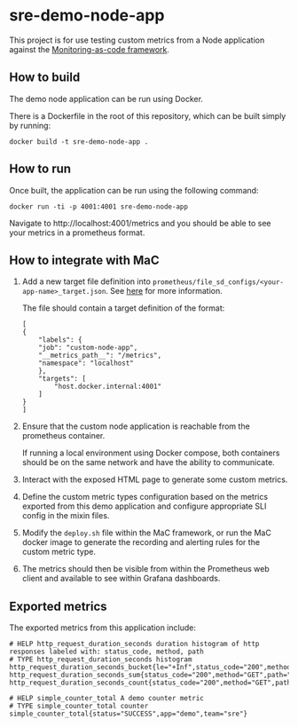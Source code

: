 # sre-demo-node-app

This project is for use testing custom metrics from a Node application against the [Monitoring-as-code framework](https://github.com/ho-cto/sre-monitoring-as-code).

## How to build

The demo node application can be run using Docker.

There is a Dockerfile in the root of this repository, which can be built simply by running:

```
docker build -t sre-demo-node-app .
```

## How to run

Once built, the application can be run using the following command:

```
docker run -ti -p 4001:4001 sre-demo-node-app
```

Navigate to http://localhost:4001/metrics and you should be able to see your metrics in a prometheus format.

## How to integrate with MaC

1. Add a new target file definition into `prometheus/file_sd_configs/<your-app-name>_target.json`. See [here](https://github.com/HO-CTO/sre-monitoring-as-code/tree/main/local#before-running-the-monitoring-local-environment) for more information.

    The file should contain a target definition of the format: 

    ```
    [
    {
        "labels": {
        "job": "custom-node-app",
        "__metrics_path__": "/metrics",
        "namespace": "localhost"
        },
        "targets": [
            "host.docker.internal:4001"
        ]
    }
    ]
    ```

1. Ensure that the custom node application is reachable from the prometheus container.

    If running a local environment using Docker compose, both containers should be on the same network and have the ability to communicate.

1. Interact with the exposed HTML page to generate some custom metrics.

1. Define the custom metric types configuration based on the metrics exported from this demo application and configure appropriate SLI config in the mixin files.

1. Modify the `deploy.sh` file within the MaC framework, or run the MaC docker image to generate the recording and alerting rules for the custom metric type.

1. The metrics should then be visible from within the Prometheus web client and available to see within Grafana dashboards.

## Exported metrics

The exported metrics from this application include:

```
# HELP http_request_duration_seconds duration histogram of http responses labeled with: status_code, method, path
# TYPE http_request_duration_seconds histogram
http_request_duration_seconds_bucket{le="+Inf",status_code="200",method="GET",path="/",app="demo",team="sre"}
http_request_duration_seconds_sum{status_code="200",method="GET",path="/",app="demo",team="sre"}
http_request_duration_seconds_count{status_code="200",method="GET",path="/",app="demo",team="sre"}

# HELP simple_counter_total A demo counter metric
# TYPE simple_counter_total counter
simple_counter_total{status="SUCCESS",app="demo",team="sre"}
```